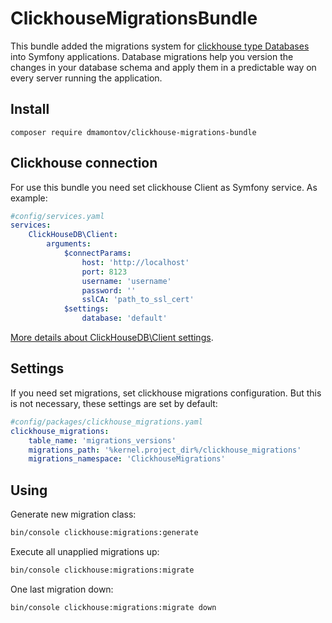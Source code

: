 ClickhouseMigrationsBundle
========================

This bundle added the migrations system for [clickhouse type Databases](https://clickhouse.tech/docs/)
into Symfony applications. Database migrations help you version the changes in
your database schema and apply them in a predictable way on every server running
the application.

## Install

```
composer require dmamontov/clickhouse-migrations-bundle
```
## Clickhouse connection

For use this bundle you need set clickhouse Client as Symfony service.
As example:
```yaml
#config/services.yaml
services:
    ClickHouseDB\Client:
        arguments:
            $connectParams:
                host: 'http://localhost'
                port: 8123
                username: 'username'
                password: ''
                sslCA: 'path_to_ssl_cert'
            $settings:
                database: 'default'
```
[More details about ClickHouseDB\Client settings](https://github.com/smi2/phpClickHouse).

## Settings

If you need set migrations, set clickhouse migrations configuration.
But this is not necessary, these settings are set by default:
```yaml
#config/packages/clickhouse_migrations.yaml
clickhouse_migrations:
    table_name: 'migrations_versions'
    migrations_path: '%kernel.project_dir%/clickhouse_migrations'
    migrations_namespace: 'ClickhouseMigrations'
```

## Using
Generate new migration class:
```bash
bin/console clickhouse:migrations:generate
```

Execute all unapplied migrations up:
```bash
bin/console clickhouse:migrations:migrate
```

One last migration down:
```bash
bin/console clickhouse:migrations:migrate down
```
